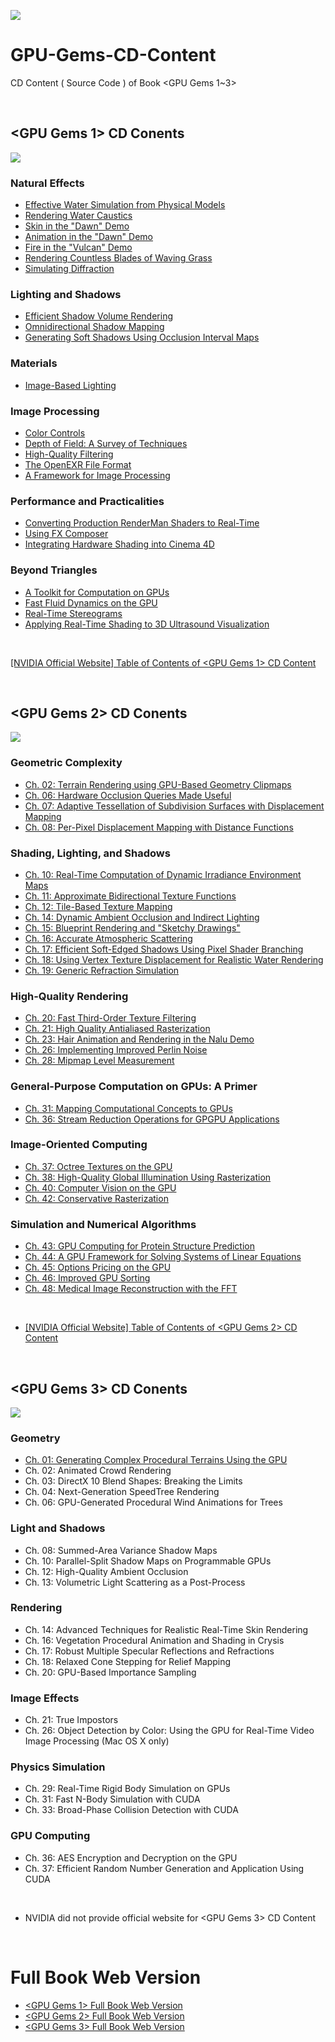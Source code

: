 ![](Media/cover.jpg)

# GPU-Gems-CD-Content

CD Content ( Source Code ) of Book <GPU Gems 1~3>

<br>


## <GPU Gems 1> CD Conents
![](Media/gems1.jpg)

### Natural Effects

- [Effective Water Simulation from Physical Models](/GPU-Gems-1-CD-Content/Natural_Effects/Water_Simulation)
- [Rendering Water Caustics](/GPU-Gems-1-CD-Content/Natural_Effects/Caustics)
- [Skin in the "Dawn" Demo](/GPU-Gems-1-CD-Content/Natural_Effects/Dawn)
- [Animation in the "Dawn" Demo](/GPU-Gems-1-CD-Content/Natural_Effects/Dawn)
- [Fire in the "Vulcan" Demo](/GPU-Gems-1-CD-Content/Natural_Effects/Fire_Vulcan)
- [Rendering Countless Blades of Waving Grass](/GPU-Gems-1-CD-Content/Natural_Effects/Grass)
- [Simulating Diffraction](/GPU-Gems-1-CD-Content/Natural_Effects/Diffraction)
	
### Lighting and Shadows

- [Efficient Shadow Volume Rendering](/GPU-Gems-1-CD-Content/Lighting_and_Shadows/Shadow_Volumes)
- [Omnidirectional Shadow Mapping](/GPU-Gems-1-CD-Content/Lighting_and_Shadows/Omni_Shadow_Mapping)
- [Generating Soft Shadows Using Occlusion Interval Maps](/GPU-Gems-1-CD-Content/Lighting_and_Shadows/Occlusion_Interval_Maps)
	
### Materials

- [Image-Based Lighting](/GPU-Gems-1-CD-Content/Materials/Image_Based_Lighting)
	
### Image Processing

- [Color Controls](/GPU-Gems-1-CD-Content/Image_Processing/Color_Controls)
- [Depth of Field: A Survey of Techniques](/GPU-Gems-1-CD-Content/Image_Processing/Depth_of_Field)
- [High-Quality Filtering](/GPU-Gems-1-CD-Content/Image_Processing/High_Quality_Filtering)
- [The OpenEXR File Format](/GPU-Gems-1-CD-Content/Image_Processing/OpenEXR)
- [A Framework for Image Processing](/GPU-Gems-1-CD-Content/Image_Processing/Image_Processing_Framework)
	
### Performance and Practicalities

- [Converting Production RenderMan Shaders to Real-Time](/GPU-Gems-1-CD-Content/Performance_and_Practicalities/Converting_Shaders)
- [Using FX Composer](/GPU-Gems-1-CD-Content/Performance_and_Practicalities/Using_FX_Composer)
- [Integrating Hardware Shading into Cinema 4D](/GPU-Gems-1-CD-Content/Performance_and_Practicalities/Integrating_HW_Shading)
	
### Beyond Triangles

- [A Toolkit for Computation on GPUs](/GPU-Gems-1-CD-Content/Beyond_Triangles/Toolkit_for_GPUs)
- [Fast Fluid Dynamics on the GPU](/GPU-Gems-1-CD-Content/Beyond_Triangles/Fluids)
- [Real-Time Stereograms](/GPU-Gems-1-CD-Content/Beyond_Triangles/Stereograms)
- [Applying Real-Time Shading to 3D Ultrasound Visualization](/GPU-Gems-1-CD-Content/Beyond_Triangles/Ultrasound)







<br>

[ [NVIDIA Official Website] Table of Contents of <GPU Gems 1> CD Content ](http://http.download.nvidia.com/developer/GPU_Gems/CD_Image/Index.html)

<br>





## <GPU Gems 2> CD Conents

![](Media/gems2.jpg)

### Geometric Complexity

- [Ch. 02: Terrain Rendering using GPU-Based Geometry Clipmaps](/GPU-Gems-2-CD-Content/Geometric_Complexity/Ch_02_Terrain_Rendering_using_GPU-Based_Geometry_Clipmaps)
- [Ch. 06: Hardware Occlusion Queries Made Useful](/GPU-Gems-2-CD-Content/Geometric_Complexity/Ch_06_Hardware_Occlusion_Queries_Made_Useful)
- [Ch. 07: Adaptive Tessellation of Subdivision Surfaces with Displacement Mapping](/GPU-Gems-2-CD-Content/Geometric_Complexity/Ch_07_Adaptive_Tessellation_of_Subdivision_Surfaces_)
- [Ch. 08: Per-Pixel Displacement Mapping with Distance Functions](/GPU-Gems-2-CD-Content/Geometric_Complexity/Ch_08_Per-Pixel_Displacement_Mapping_with_Distance_Functions)
 	
### Shading, Lighting, and Shadows

- [Ch. 10: Real-Time Computation of Dynamic Irradiance Environment Maps](/GPU-Gems-2-CD-Content/Shading_Lighting_and_Shadows/Ch_10_Real-Time_Computation_of_Dynamic_Irradiance_Environment_Maps)
- [Ch. 11: Approximate Bidirectional Texture Functions](/GPU-Gems-2-CD-Content/Shading_Lighting_and_Shadows/Ch_11_Approximate_Bidirectional_Texture_Functions)
- [Ch. 12: Tile-Based Texture Mapping](/GPU-Gems-2-CD-Content/Shading_Lighting_and_Shadows/Ch_12_Tile-Based_Texture_Mapping)
- [Ch. 14: Dynamic Ambient Occlusion and Indirect Lighting](/GPU-Gems-2-CD-Content/Shading_Lighting_and_Shadows/Ch_14_Dynamic_Ambient_Occlusion_and_Indirect_Lighting)
- [Ch. 15: Blueprint Rendering and "Sketchy Drawings"](/GPU-Gems-2-CD-Content/Shading_Lighting_and_Shadows/Ch_15_Blueprint_Rendering_and_Sketchy_Drawings)
- [Ch. 16: Accurate Atmospheric Scattering](/GPU-Gems-2-CD-Content/Shading_Lighting_and_Shadows/Ch_16_Accurate_Atmospheric_Scattering)
- [Ch. 17: Efficient Soft-Edged Shadows Using Pixel Shader Branching](/GPU-Gems-2-CD-Content/Shading_Lighting_and_Shadows/Ch_17_Efficient_Soft-Edged_Shadows_Using_Pixel_Shader_Branching)
- [Ch. 18: Using Vertex Texture Displacement for Realistic Water Rendering](/GPU-Gems-2-CD-Content/Shading_Lighting_and_Shadows/Ch_18_Using_Vertex_Texture_Displacement_for_Realistic_Water_Rendering)
- [Ch. 19: Generic Refraction Simulation](/GPU-Gems-2-CD-Content/Shading_Lighting_and_Shadows/Ch_19_Generic_Refraction_Simulation)
 	
### High-Quality Rendering

- [Ch. 20: Fast Third-Order Texture Filtering](/GPU-Gems-2-CD-Content/High-Quality_Rendering/Ch_20_Fast_Third-Order_Texture_Filtering)
- [Ch. 21: High Quality Antialiased Rasterization](/GPU-Gems-2-CD-Content/High-Quality_Rendering/Ch_21_High_Quality_Antialiased_Rasterization)
- [Ch. 23: Hair Animation and Rendering in the Nalu Demo](/GPU-Gems-2-CD-Content/High-Quality_Rendering/Ch_23_Hair_Animation_and_Rendering_in_the_Nalu_Demo)
- [Ch. 26: Implementing Improved Perlin Noise](/GPU-Gems-2-CD-Content/High-Quality_Rendering/Ch_26_Implementing_Improved_Perlin_Noise)
- [Ch. 28: Mipmap Level Measurement](/GPU-Gems-2-CD-Content/High-Quality_Rendering/Ch_28_Mipmap_Level_Measurement)
 	
### General-Purpose Computation on GPUs: A Primer

- [Ch. 31: Mapping Computational Concepts to GPUs](/GPU-Gems-2-CD-Content/General-Purpose_Computation_on_GPUs_A_Primer/Ch_31_Mapping_Computational_Concepts_to_GPUs)
- [Ch. 36: Stream Reduction Operations for GPGPU Applications](/GPU-Gems-2-CD-Content/General-Purpose_Computation_on_GPUs_A_Primer/Ch_36_Stream_Reduction_Operations_for_GPGPU_Applications)
 	
### Image-Oriented Computing

- [Ch. 37: Octree Textures on the GPU](/GPU-Gems-2-CD-Content/Image-Oriented_Computing/Ch_37_Octree_Textures_on_the_GPU)
- [Ch. 38: High-Quality Global Illumination Using Rasterization](/GPU-Gems-2-CD-Content/Image-Oriented_Computing/Ch_38_High-Quality_Global_Illumination_Using_Rasterization)
- [Ch. 40: Computer Vision on the GPU](/GPU-Gems-2-CD-Content/Image-Oriented_Computing/Ch_40_Computer_Vision_on_the_GPU)
- [Ch. 42: Conservative Rasterization](/GPU-Gems-2-CD-Content/Image-Oriented_Computing/Ch_42_Conservative_Rasterization)
 	
### Simulation and Numerical Algorithms

- [Ch. 43: GPU Computing for Protein Structure Prediction](/GPU-Gems-2-CD-Content/Simulation_and_Numerical_Algorithms/Ch_43_GPU_Computing_for_Protein_Structure_Prediction)
- [Ch. 44: A GPU Framework for Solving Systems of Linear Equations](/GPU-Gems-2-CD-Content/Simulation_and_Numerical_Algorithms/Ch_44_A_GPU_Framework_for_Solving_Systems_of_Linear_Equations)
- [Ch. 45: Options Pricing on the GPU](/GPU-Gems-2-CD-Content/Simulation_and_Numerical_Algorithms/Ch_45_Options_Pricing_on_the_GPU)
- [Ch. 46: Improved GPU Sorting](/GPU-Gems-2-CD-Content/Simulation_and_Numerical_Algorithms/Ch_46_Improved_GPU_Sorting)
- [Ch. 48: Medical Image Reconstruction with the FFT](/GPU-Gems-2-CD-Content/Simulation_and_Numerical_Algorithms/Ch_48_Medical_Image_Reconstruction_with_the_FFT)

<br> 

 - [ [NVIDIA Official Website] Table of Contents of <GPU Gems 2> CD Content ](http://download.nvidia.com/developer/GPU_Gems_2/CD/Index.html)


<br>

## <GPU Gems 3> CD Conents

![](Media/gems3.jpg)

### Geometry

- [Ch. 01: Generating Complex Procedural Terrains Using the GPU](/GPU-Gems-3-CD-Content/content/01)
- Ch. 02: Animated Crowd Rendering
- Ch. 03: DirectX 10 Blend Shapes: Breaking the Limits
- Ch. 04: Next-Generation SpeedTree Rendering
- Ch. 06: GPU-Generated Procedural Wind Animations for Trees
 	
### Light and Shadows

- Ch. 08: Summed-Area Variance Shadow Maps
- Ch. 10: Parallel-Split Shadow Maps on Programmable GPUs
- Ch. 12: High-Quality Ambient Occlusion
- Ch. 13: Volumetric Light Scattering as a Post-Process
 	
### Rendering

- Ch. 14: Advanced Techniques for Realistic Real-Time Skin Rendering
- Ch. 16: Vegetation Procedural Animation and Shading in Crysis
- Ch. 17: Robust Multiple Specular Reflections and Refractions
- Ch. 18: Relaxed Cone Stepping for Relief Mapping
- Ch. 20: GPU-Based Importance Sampling
 	
### Image Effects

- Ch. 21: True Impostors
- Ch. 26: Object Detection by Color: Using the GPU for Real-Time Video Image Processing (Mac OS X only)
 	
### Physics Simulation

- Ch. 29: Real-Time Rigid Body Simulation on GPUs
- Ch. 31: Fast N-Body Simulation with CUDA
- Ch. 33: Broad-Phase Collision Detection with CUDA
 	
### GPU Computing

- Ch. 36: AES Encryption and Decryption on the GPU
- Ch. 37: Efficient Random Number Generation and Application Using CUDA


<br> 

-  NVIDIA did not provide official website for <GPU Gems 3> CD Content

<br> 

# <GPU Gems> Full Book Web Version

- [<GPU Gems 1> Full Book Web Version](https://developer.nvidia.com/gpugems/GPUGems/gpugems_pref01.html)
- [<GPU Gems 2> Full Book Web Version](https://developer.nvidia.com/gpugems/GPUGems2/gpugems2_inside_front_cover.html)
- [<GPU Gems 3> Full Book Web Version](https://developer.nvidia.com/gpugems/GPUGems3/gpugems3_pref01.html)



